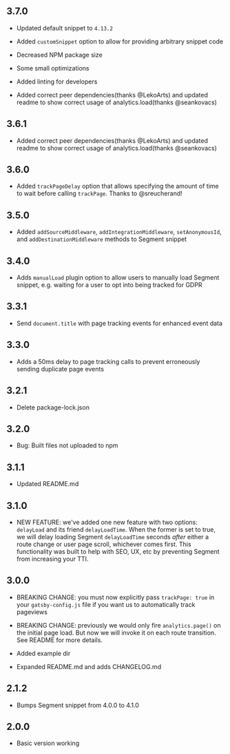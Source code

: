 ## 3.7.0

- Updated default snippet to `4.13.2`
- Added `customSnippet` option to allow for providing arbitrary snippet code
- Decreased NPM package size
- Some small optimizations
- Added linting for developers

- Added correct peer dependencies(thanks @LekoArts) and updated readme to show correct usage of analytics.load(thanks @seankovacs)

## 3.6.1

- Added correct peer dependencies(thanks @LekoArts) and updated readme to show correct usage of analytics.load(thanks @seankovacs)

## 3.6.0

- Added `trackPageDelay` option that allows specifying the amount of time to wait before calling `trackPage`. Thanks to @sreucherand!

## 3.5.0

- Added `addSourceMiddleware`, `addIntegrationMiddleware`, `setAnonymousId`, and `addDestinationMiddleware` methods to Segment snippet

## 3.4.0

- Adds `manualLoad` plugin option to allow users to manually load Segment snippet, e.g. waiting for a user to opt into being tracked for GDPR

## 3.3.1

- Send `document.title` with page tracking events for enhanced event data

## 3.3.0

- Adds a 50ms delay to page tracking calls to prevent erroneously sending duplicate page events

## 3.2.1

- Delete package-lock.json

## 3.2.0

- Bug: Built files not uploaded to npm

## 3.1.1

- Updated README.md

## 3.1.0

- NEW FEATURE: we've added one new feature with two options: `delayLoad` and its friend `delayLoadTime`. When the former is set to true, we will delay loading Segment `delayLoadTime` seconds _after_ either a route change or user page scroll, whichever comes first. This functionality was built to help with SEO, UX, etc by preventing Segment from increasing your TTI.

## 3.0.0

- BREAKING CHANGE: you must now explicitly pass `trackPage: true` in your `gatsby-config.js` file if you want us to automatically track pageviews

- BREAKING CHANGE: previously we would only fire `analytics.page()` on the initial page load. But now we will invoke it on each route transition. See README for more details.

- Added example dir

- Expanded README.md and adds CHANGELOG.md

## 2.1.2

- Bumps Segment snippet from 4.0.0 to 4.1.0

## 2.0.0

- Basic version working
